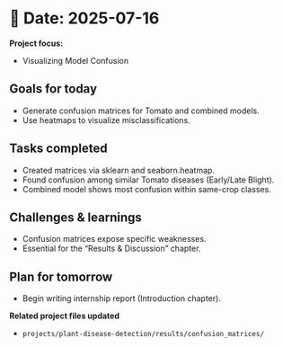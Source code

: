 # 📅 Date: 2025-07-16
**Project focus:**
- Visualizing Model Confusion

## Goals for today
- Generate confusion matrices for Tomato and combined models.  
- Use heatmaps to visualize misclassifications.

## Tasks completed
- Created matrices via sklearn and seaborn.heatmap.  
- Found confusion among similar Tomato diseases (Early/Late Blight).  
- Combined model shows most confusion within same-crop classes.

## Challenges & learnings
- Confusion matrices expose specific weaknesses.  
- Essential for the “Results & Discussion” chapter.

## Plan for tomorrow
- Begin writing internship report (Introduction chapter).

**Related project files updated**
- ``projects/plant-disease-detection/results/confusion_matrices/``
